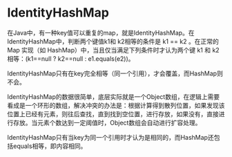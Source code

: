 # IdentityHashMap
在Java中，有一种key值可以重复的map，就是IdentityHashMap。在IdentityHashMap中，判断两个键值k1和 k2相等的条件是 k1 == k2 。在正常的Map 实现（如 HashMap）中，当且仅当满足下列条件时才认为两个键 k1 和 k2 相等：(k1==null ? k2==null : e1.equals(e2))。

IdentityHashMap只有在key完全相等（同一个引用），才会覆盖，而HashMap则不会。

IdentityHashMap的数据很简单，底层实际就是一个Object数组，在逻辑上需要看成是一个环形的数组，解决冲突的办法是：根据计算得到散列位置，如果发现该位置上已经有元素，则往后查找，直到找到空位置，进行存放，如果没有，直接进行存放。当元素个数达到一定阈值时，Object数组会自动进行扩容处理。

IdentityHashMap只有当key为同一个引用时才认为是相同的，而HashMap还包括equals相等，即内容相同。